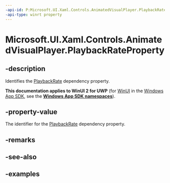 ```yaml
---
-api-id: P:Microsoft.UI.Xaml.Controls.AnimatedVisualPlayer.PlaybackRateProperty
-api-type: winrt property
---
```


<!-- Property syntax.
public DependencyProperty PlaybackRateProperty { get; }
-->

# Microsoft.UI.Xaml.Controls.AnimatedVisualPlayer.PlaybackRateProperty

## -description

Identifies the [PlaybackRate](animatedvisualplayer_playbackrate.md) dependency property.

**This documentation applies to WinUI 2 for UWP** (for [WinUI](/windows/apps/winui/winui3/) in the [Windows App SDK](/windows/apps/windows-app-sdk/), see the **[Windows App SDK namespaces](/windows/windows-app-sdk/api/winrt/)**).

## -property-value

The identifier for the [PlaybackRate](animatedvisualplayer_playbackrate.md) dependency property.

## -remarks

## -see-also

## -examples

